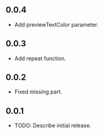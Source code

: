 ## 0.0.4
* Add previewTextColor parameter.

## 0.0.3
* Add repeat function.

## 0.0.2
* Fixed missing part.

## 0.0.1

* TODO: Describe initial release.
